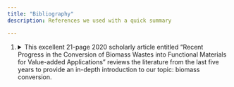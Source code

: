 ```yaml
---
title: "Bibliography"
description: References we used with a quick summary

---
```




1. <details><summary> This excellent 21-page 2020 scholarly article entitled “Recent Progress in the Conversion of Biomass Wastes into Functional Materials for Value-added Applications” reviews the literature from the last five years to provide an in-depth introduction to our topic:  biomass conversion. </summary>

    <pre>
    - In this reading they talk about research within 5 years including
        * Natural polymers
        * Biomass wastes
        * Using carbon materials as
            * Absorbents
            * Catalyst carriers
            * Electrode materials
            * Functional composites
    * Going into the third paragraph, they write about different examples of biomass including
        * Wood
        * Ag waste peels
        * Biochar
    </pre>
</details>
